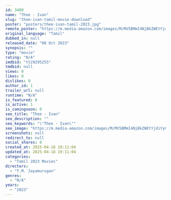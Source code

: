 ```yaml
---
id: 3480
name: "Thee - Ivan"
slug: "thee-ivan-tamil-movie-download"
poster: "posters/thee-ivan-tamil-2023.jpg"
remote_poster: "https://m.media-amazon.com/images/M/MV5BMmI4NjBkZWEtYjdiYy00MWJhLTk2NjYtNjU5MzM2ZDMwNjBhXkEyXkFqcGc@._V1_SX300.jpg"
original_language: "Tamil"
dubbed_in: null
released_date: "08 Oct 2023"
synopsis: ""
type: "movie"
rating: "N/A"
imdbid: "tt29295255"
tmdbid: null
views: 0
likes: 0
dislikes: 0
author_id: 1
trailer_url: null
runtime: "N/A"
is_featured: 0
is_active: 1
is_comingsoon: 0
seo_title: "Thee - Ivan"
seo_description: ""
seo_keywords: "\"Thee - Ivan\""
seo_image: "https://m.media-amazon.com/images/M/MV5BMmI4NjBkZWEtYjdiYy00MWJhLTk2NjYtNjU5MzM2ZDMwNjBhXkEyXkFqcGc@._V1_SX300.jpg"
screenshots: null
redirect_to: null
social_shares: 0
created_at: 2025-04-18 19:11:04
updated_at: 2025-04-18 19:11:04
categories:
  - "Tamil 2023 Movies"
directors:
  - "T.M. Jayamurugan"
genres:
  - "N/A"
years:
  - "2023"
---
```

